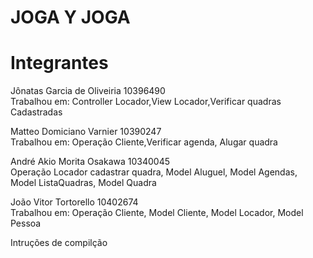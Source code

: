<h1> JOGA Y JOGA <h1> 

<h1>Integrantes </h1>

<p>Jônatas Garcia de Oliveiria 10396490<br> 
  Trabalhou em:  Controller Locador,View Locador,Verificar quadras Cadastradas<p>
<p>Matteo Domiciano Varnier 10390247 <br>
  Trabalhou em: Operação Cliente,Verificar agenda, Alugar quadra <p>
<p>André Akio Morita Osakawa 10340045 <br>
  Operação Locador cadastrar quadra, Model Aluguel, Model Agendas, Model ListaQuadras, Model Quadra <p>
<p>João Vitor Tortorello 10402674 <br>
  Trabalhou em: Operação Cliente, Model Cliente, Model Locador, Model Pessoa<p>

<p>Intruções de compilção </p>






